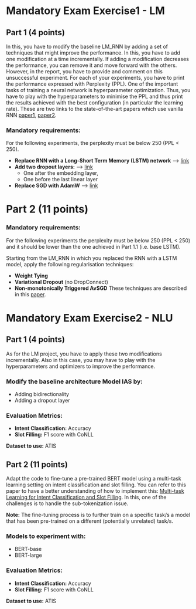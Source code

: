 # Mandatory Exam Exercise1 - LM
## Part 1 (4 points)
In this, you have to modify the baseline LM_RNN by adding a set of techniques that might improve the performance. In this, you have to add one modification at a time incrementally. If adding a modification decreases the performance, you can remove it and move forward with the others. However, in the report, you have to provide and comment on this unsuccessful experiment. For each of your experiments, you have to print the performance expressed with Perplexity (PPL).
One of the important tasks of training a neural network is hyperparameter optimization. Thus, you have to play with the hyperparameters to minimise the PPL and thus print the results achieved with the best configuration (in particular the learning rate). These are two links to the state-of-the-art papers which use vanilla RNN  [paper1](https://ieeexplore.ieee.org/document/5947611), [paper2](https://www.fit.vut.cz/research/group/speech/public/publi/2010/mikolov_interspeech2010_IS100722.pdf).
### Mandatory requirements:
For the following experiments, the perplexity must be below 250 (PPL < 250).

- **Replace RNN with a Long-Short Term Memory (LSTM) network** --> [link](https://pytorch.org/docs/stable/generated/torch.nn.LSTM.html)
- **Add two dropout layers:** --> [link](https://pytorch.org/docs/stable/generated/torch.nn.Dropout.html)
  - One after the embedding layer,
  - One before the last linear layer
- **Replace SGD with AdamW** --> [link](https://pytorch.org/docs/stable/generated/torch.optim.AdamW.html)


# Part 2 (11 points)
### Mandatory requirements:
For the following experiments the perplexity must be below 250 (PPL < 250) and it should be lower than the one achieved in Part 1.1 (i.e. base LSTM).

Starting from the LM_RNN in which you replaced the RNN with a LSTM model, apply the following regularisation techniques:

- **Weight Tying**
- **Variational Dropout** (no DropConnect)
- **Non-monotonically Triggered AvSGD**
These techniques are described in this [paper](https://openreview.net/pdf?id=SyyGPP0TZ).


# Mandatory Exam Exercise2 - NLU

## Part 1 (4 points)

As for the LM project, you have to apply these two modifications incrementally. Also in this case, you may have to play with the hyperparameters and optimizers to improve the performance.

### Modify the baseline architecture Model IAS by:
- Adding bidirectionality
- Adding a dropout layer

### Evaluation Metrics:
- **Intent Classification:** Accuracy
- **Slot Filling:** F1 score with CoNLL

**Dataset to use:** ATIS

## Part 2 (11 points)

Adapt the code to fine-tune a pre-trained BERT model using a multi-task learning setting on intent classification and slot filling. You can refer to this paper to have a better understanding of how to implement this: [Multi-task Learning for Intent Classification and Slot Filling](https://arxiv.org/abs/1902.10909). In this, one of the challenges is to handle the sub-tokenization issue.

**Note:** The fine-tuning process is to further train on a specific task/s a model that has been pre-trained on a different (potentially unrelated) task/s.

### Models to experiment with:
- BERT-base
- BERT-large

### Evaluation Metrics:
- **Intent Classification:** Accuracy
- **Slot Filling:** F1 score with CoNLL

**Dataset to use:** ATIS

